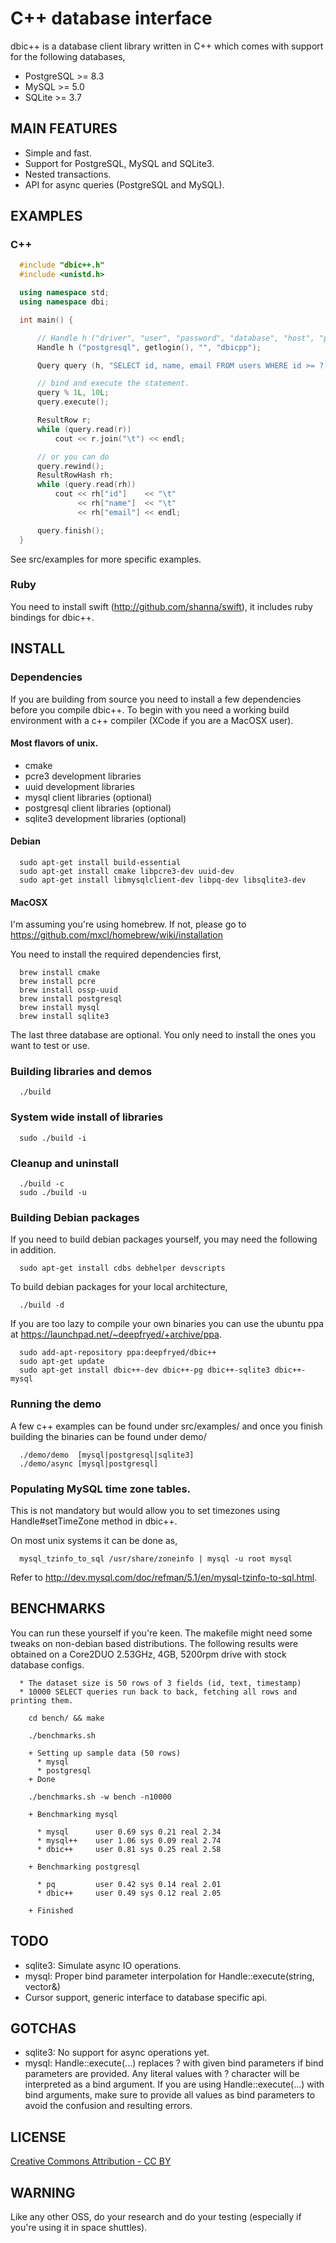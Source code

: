 C++ database interface
======================

dbic++ is a database client library written in C++ which comes with support for the following databases,

* PostgreSQL >= 8.3
* MySQL      >= 5.0
* SQLite     >= 3.7

## MAIN FEATURES

* Simple and fast.
* Support for PostgreSQL, MySQL and SQLite3.
* Nested transactions.
* API for async queries (PostgreSQL and MySQL).

## EXAMPLES

### C++

```c++
  #include "dbic++.h"
  #include <unistd.h>

  using namespace std;
  using namespace dbi;

  int main() {

      // Handle h ("driver", "user", "password", "database", "host", "port");
      Handle h ("postgresql", getlogin(), "", "dbicpp");

      Query query (h, "SELECT id, name, email FROM users WHERE id >= ? AND id < ?");

      // bind and execute the statement.
      query % 1L, 10L;
      query.execute();

      ResultRow r;
      while (query.read(r))
          cout << r.join("\t") << endl;

      // or you can do
      query.rewind();
      ResultRowHash rh;
      while (query.read(rh))
          cout << rh["id"]    << "\t"
               << rh["name"]  << "\t"
               << rh["email"] << endl;

      query.finish();
  }
```

See src/examples for more specific examples.

### Ruby

You need to install swift (http://github.com/shanna/swift), it includes ruby bindings for
dbic++.

## INSTALL

### Dependencies

If you are building from source you need to install a few dependencies before
you compile dbic++. To begin with you need a working build environment with a
c++ compiler (XCode if you are a MacOSX user).

#### Most flavors of unix.

* cmake
* pcre3 development libraries
* uuid development libraries
* mysql client libraries (optional)
* postgresql client libraries (optional)
* sqlite3 development libraries (optional)

#### Debian

```
  sudo apt-get install build-essential
  sudo apt-get install cmake libpcre3-dev uuid-dev
  sudo apt-get install libmysqlclient-dev libpq-dev libsqlite3-dev
```

#### MacOSX

I'm assuming you're using homebrew. If not, please go to 
https://github.com/mxcl/homebrew/wiki/installation

You need to install the required dependencies first,

```
  brew install cmake
  brew install pcre
  brew install ossp-uuid
  brew install postgresql
  brew install mysql
  brew install sqlite3
```

The last three database are optional. You only need to install the ones you want to test or use.

### Building libraries and demos

```
  ./build
```

### System wide install of libraries

```
  sudo ./build -i
```

### Cleanup and uninstall

```
  ./build -c
  sudo ./build -u
```

### Building Debian packages

If you need to build debian packages yourself, you may need the following in addition.

```
  sudo apt-get install cdbs debhelper devscripts
```

To build debian packages for your local architecture,

```
  ./build -d
```

If you are too lazy to compile your own binaries you can use the ubuntu ppa at
https://launchpad.net/~deepfryed/+archive/ppa.

```
  sudo add-apt-repository ppa:deepfryed/dbic++
  sudo apt-get update
  sudo apt-get install dbic++-dev dbic++-pg dbic++-sqlite3 dbic++-mysql
```

### Running the demo

A few c++ examples can be found under src/examples/ and once you finish building the
binaries can be found under demo/

```
  ./demo/demo  [mysql|postgresql|sqlite3]
  ./demo/async [mysql|postgresql]
```

### Populating MySQL time zone tables.

This is not mandatory but would allow you to set timezones using Handle#setTimeZone
method in dbic++.

On most unix systems it can be done as,

```
  mysql_tzinfo_to_sql /usr/share/zoneinfo | mysql -u root mysql
```

Refer to http://dev.mysql.com/doc/refman/5.1/en/mysql-tzinfo-to-sql.html.

## BENCHMARKS

You can run these yourself if you're keen. The makefile might need some tweaks
on non-debian based distributions. The following results were obtained on a
Core2DUO 2.53GHz, 4GB, 5200rpm drive with stock database configs.

```
  * The dataset size is 50 rows of 3 fields (id, text, timestamp)
  * 10000 SELECT queries run back to back, fetching all rows and printing them.

    cd bench/ && make

    ./benchmarks.sh

    + Setting up sample data (50 rows)
      * mysql
      * postgresql
    + Done

    ./benchmarks.sh -w bench -n10000

    + Benchmarking mysql

      * mysql      user 0.69 sys 0.21 real 2.34
      * mysql++    user 1.06 sys 0.09 real 2.74
      * dbic++     user 0.81 sys 0.25 real 2.58

    + Benchmarking postgresql

      * pq         user 0.42 sys 0.14 real 2.01
      * dbic++     user 0.49 sys 0.12 real 2.05

    + Finished
```

## TODO

* sqlite3: Simulate async IO operations.
* mysql: Proper bind parameter interpolation for Handle::execute(string, vector<Param>&)
* Cursor support, generic interface to database specific api.

## GOTCHAS

* sqlite3: No support for async operations yet.
* mysql: Handle::execute(...) replaces ? with given bind parameters if bind parameters are provided.
  Any literal values with ? character will be interpreted as a bind argument. If you are using
  Handle::execute(...) with bind arguments, make sure to provide all values as bind parameters to
  avoid the confusion and resulting errors.

## LICENSE

[Creative Commons Attribution - CC BY](http://creativecommons.org/licenses/by/3.0)

## WARNING

Like any other OSS, do your research and do your testing (especially if you're using it in space shuttles).
